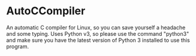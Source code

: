 # AutoCCompiler
An automatic C compiler for Linux, so you can save yourself a headache and some typing. 
Uses Python v3, so please use the command "python3" and make sure you have the latest version of Python 3 installed to use this program. 

